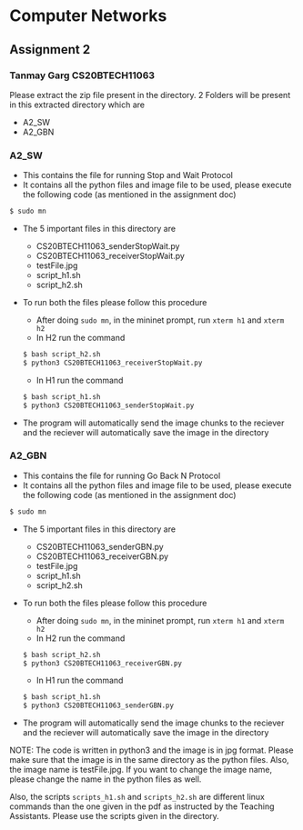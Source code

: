 # Computer Networks
## Assignment 2
### Tanmay Garg CS20BTECH11063

Please extract the zip file present in the directory. 2 Folders will be present in this extracted directory which are
- A2_SW
- A2_GBN

### A2_SW
- This contains the file for running Stop and Wait Protocol
- It contains all the python files and image file to be used, please execute the following code (as mentioned in the assignment doc)
```bash
$ sudo mn
```
- The 5 important files in this directory are
    - CS20BTECH11063_senderStopWait.py
    - CS20BTECH11063_receiverStopWait.py
    - testFile.jpg
    - script_h1.sh
    - script_h2.sh
- To run both the files please follow this procedure
    - After doing ```sudo mn```, in the mininet prompt, run ```xterm h1``` and ```xterm h2```
    - In H2 run the command
    ```bash
    $ bash script_h2.sh
    $ python3 CS20BTECH11063_receiverStopWait.py
    ```
    - In H1 run the command
    ```bash
    $ bash script_h1.sh
    $ python3 CS20BTECH11063_senderStopWait.py
    ```

- The program will automatically send the image chunks to the reciever and the reciever will automatically save the image in the directory

### A2_GBN
- This contains the file for running Go Back N Protocol
- It contains all the python files and image file to be used, please execute the following code (as mentioned in the assignment doc)
```bash
$ sudo mn
```
- The 5 important files in this directory are
    - CS20BTECH11063_senderGBN.py
    - CS20BTECH11063_receiverGBN.py
    - testFile.jpg
    - script_h1.sh
    - script_h2.sh
- To run both the files please follow this procedure
    - After doing ```sudo mn```, in the mininet prompt, run ```xterm h1``` and ```xterm h2```
    - In H2 run the command
    ```bash
    $ bash script_h2.sh
    $ python3 CS20BTECH11063_receiverGBN.py
    ```
    - In H1 run the command
    ```bash
    $ bash script_h1.sh
    $ python3 CS20BTECH11063_senderGBN.py
    ```

- The program will automatically send the image chunks to the reciever and the reciever will automatically save the image in the directory


NOTE:
The code is written in python3 and the image is in jpg format. Please make sure that the image is in the same directory as the python files. Also, the image name is testFile.jpg. If you want to change the image name, please change the name in the python files as well.

Also, the scripts ```scripts_h1.sh``` and ```scripts_h2.sh``` are different linux commands than the one given in the pdf as instructed by the Teaching Assistants. Please use the scripts given in the directory.